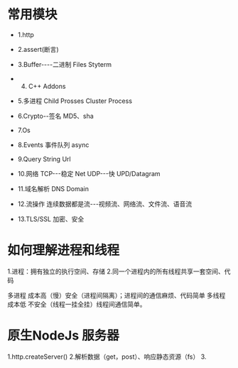 # 常用模块
- 1.http
- 2.assert(断言)
- 3.Buffer----二进制
    Files   Styterm
- 4. C++ Addons
- 5.多进程
    Child Prosses
    Cluster
    Process
- 6.Crypto--签名
 MD5、sha
- 7.Os
- 8.Events 事件队列
    async
- 9.Query String
     Url
- 10.网络
     TCP---稳定 Net
     UDP---快 UPD/Datagram

- 11.域名解析
     DNS
     Domain
- 12.流操作
       连续数据都是流---视频流、网络流、文件流、语音流
- 13.TLS/SSL
       加密、安全      


# 如何理解进程和线程

1.进程：拥有独立的执行空间、存储
2.同一个进程内的所有线程共享一套空间、代码

多进程 成本高（慢）安全（进程间隔离）；进程间的通信麻烦、代码简单
多线程 成本低 不安全（线程一挂全挂）线程间通信简单。

# 原生NodeJs 服务器
  1.http.createServer()
  2.解析数据（get，post）、响应静态资源（fs）
  3.



